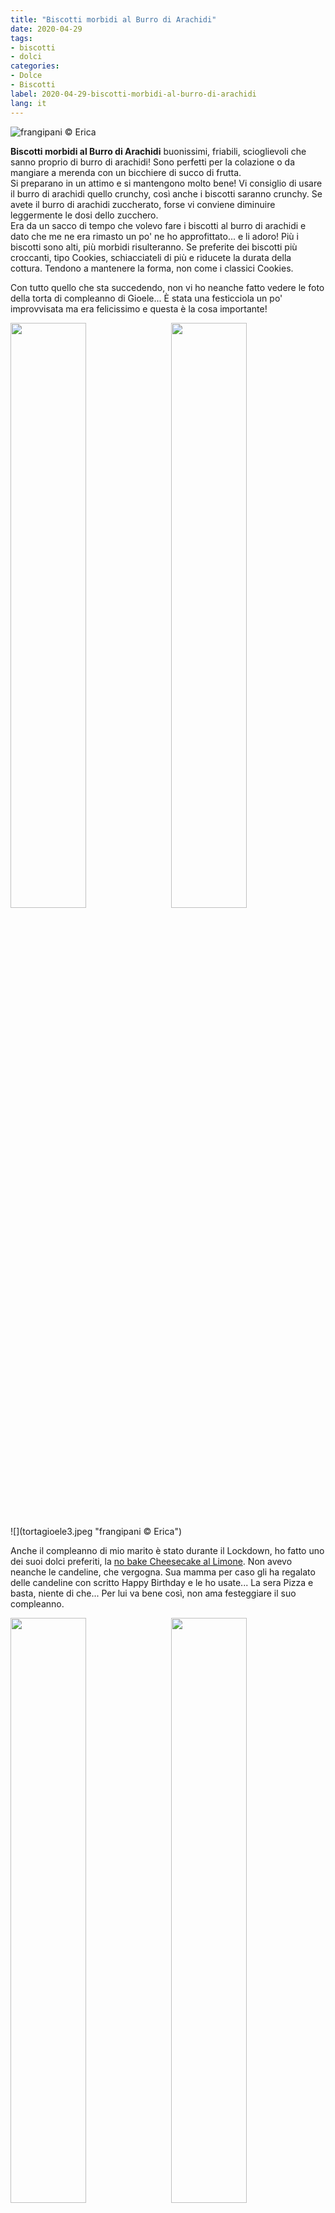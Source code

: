 ```yaml
---
title: "Biscotti morbidi al Burro di Arachidi"
date: 2020-04-29
tags:
- biscotti
- dolci
categories:
- Dolce
- Biscotti
label: 2020-04-29-biscotti-morbidi-al-burro-di-arachidi
lang: it 
---
```

![](header.jpeg "frangipani © Erica")

**Biscotti morbidi al Burro di Arachidi** buonissimi, friabili, scioglievoli che sanno proprio di burro di arachidi! Sono perfetti per la colazione o da mangiare a merenda con un bicchiere di succo di frutta.
<br />
Si preparano in un attimo e si mantengono molto bene! Vi consiglio di usare il burro di arachidi quello crunchy, così anche i biscotti saranno crunchy. Se avete il burro di arachidi zuccherato, forse vi conviene diminuire leggermente le dosi dello zucchero.
<br />
Era da un sacco di tempo che volevo fare i biscotti al burro di arachidi e dato che me ne era rimasto un po' ne ho approfittato... e li adoro! Più i biscotti sono alti, più morbidi risulteranno. Se preferite dei biscotti più croccanti, tipo Cookies, schiacciateli di più e riducete la durata della cottura. Tendono a mantenere la forma, non come i classici Cookies.

Con tutto quello che sta succedendo, non vi ho neanche fatto vedere le foto della torta di compleanno di Gioele... È stata una festicciola un po' improvvisata ma era felicissimo e questa è la cosa importante!
<p>
  <div style="width: 100%; margin-bottom: 0">
    <img style="float: left; width: 49%; margin-right: 1%" src="tortagioele1.jpeg" alt="" title="frangipani © Erica" />
    <img style="float: left; width: 49%; margin-left: 1%" src="tortagioele2.jpeg" alt="" title="frangipani © Erica" />
    <div style="clear: both"></div>
  </div>
</p>
![](tortagioele3.jpeg "frangipani © Erica")

Anche il compleanno di mio marito è stato durante il Lockdown, ho fatto uno dei suoi dolci preferiti, la <a href="https://frangipani.raiano.ch/2016-09-03-no-bake-cheesecake-al-limone/" target="_blank">no bake Cheesecake al Limone</a>. Non avevo neanche le candeline, che vergogna. Sua mamma per caso gli ha regalato delle candeline con scritto Happy Birthday e le ho usate... La sera Pizza e basta, niente di che... Per lui va bene così, non ama festeggiare il suo compleanno.
<p>
  <div style="width: 100%; margin-bottom: 0">
    <img style="float: left; width: 49%; margin-right: 1%" src="tortaadri1.jpeg" alt="" title="frangipani © Erica" />
    <img style="float: left; width: 49%; margin-left: 1%" src="tortaadri2.jpeg" alt="" title="frangipani © Erica" />
    <div style="clear: both"></div>
  </div>
</p>

Il prossimo compleanno sarà quello di Gaia, anche lei durante il lockdown... Lei in confronto ama festeggiare il suo compleanno!

<div id="wrapper" style="text-align: center">
  <div id="yourdiv" style="display: inline-block;">
    <div class="ingredients">
      <div class="ingredients-title">Ingredienti</div>
      <table>
        <tbody>
          <tr>          
            <td>100gr</td>
            <td>burro</td>
          </tr>
          <tr>
            <td>130gr</td>
            <td>burro di arachidi non zuccherato</td>
          </tr>
          <tr>
            <td>100gr</td>
            <td>zucchero</td>
          </tr>
          <tr>
            <td>1/2 cucchiaino</td>
            <td>lievito per dolci</td>
          </tr>
          <tr>
            <td>1/2 cucchiaino</td>
            <td>bicarbonato</td>
          </tr>
          <tr>
            <td>1 pizzico</td>
            <td>sale</td>
          </tr>
          <tr>
            <td>qb</td>
            <td>vaniglia</td>
          </tr>      
          <tr>
            <td>1</td>
            <td>uovo</td>
          </tr>
          <tr> 
            <td>200gr</td>
            <td>farina</td>
          </tr>
        </tbody>
      </table>
      <br></br>
      <i class="pull-right" style="font-size: 80%;">per 20-25 biscotti</i>
    </div>
  </div>
</div>


<h3>
  <font color="grey">
    <i class="fa fa-cogs"></i>
  </font> Preparazione
</h3>

Con il frullatore amalgamate bene il burro ed il burro di arachidi. Aggiungete lo zucchero e mescolate bene. Adesso aggiungete anche lievito, bicarbonato, sale e vaniglia, mescolate e poi aggiungete anche l'uovo e incorporate bene. Per ultimo mettete la farina e finite di impastare con le mani finché l'impasto sarà bello liscio. 
<br />
Formate tante palline grandi circa come una noce, adagiatele su di una teglia con sotto della carta forno e schiacciatele leggermente.
![](teglia.jpeg "frangipani © Erica")

Infornate i biscotti al burro di arachidi nel forno preriscaldato a 190°C ventilato per ca. 13-15min o finché avranno un colore leggermente dorato.
<br />
Fateli raffreddare un pochino prima di spostarli dalla teglia. Una volta freddi conservateli in un barattolo di latta o di vetro.
<p>
  <div style="width: 100%; margin-bottom: 0">
    <img style="float: left; width: 49%; margin-right: 1%" src="risultato1.jpeg" alt="" title="frangipani © Erica" />
    <img style="float: left; width: 49%; margin-left: 1%" src="risultato3.jpeg" alt="" title="frangipani © Erica" />
    <div style="clear: both"></div>
  </div>
</p>

![](risultato2.jpeg "frangipani © Erica")

<p>
  <div style="width: 100%; margin-bottom: 0">
    <img style="float: left; width: 49%; margin-right: 1%" src="risultato4.jpeg" alt="" title="frangipani © Erica" />
    <img style="float: left; width: 49%; margin-left: 1%" src="risultato5.jpeg" alt="" title="frangipani © Erica" />
    <div style="clear: both"></div>
  </div>
</p>

![](risultato6.jpeg "frangipani © Erica")

![](risultato7.jpeg "frangipani © Erica")

<h4>Buon appetito
  <font color="red">
    <i class="fa fa-smile-o"></i>
  </font>
</h4>